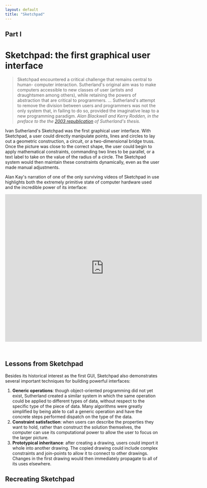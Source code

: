 ```yaml
---
layout: default
title: "Sketchpad"
---
```


<h2 class="pre-header">Part I</h2>
<h1>Sketchpad: the first graphical user interface</h1>

<blockquote class="teaser">
	Sketchpad encountered a critical challenge that remains central to human-
	computer interaction. Sutherland's original aim was to make computers accessible to new classes of user (artists and draughtsmen among others), while
	retaining the powers of abstraction that are critical to programmers. ...
	Sutherland's attempt to
	remove the division between users and programmers was not the only system that, 
	in failing to do so, provided the imaginative leap to a new programming paradigm.
	<cite>Alan Blackwell and Kerry Rodden, in the preface to the the <a href="http://www.cl.cam.ac.uk/techreports/UCAM-CL-TR-574.pdf">2003 republication</a> of Sutherland's thesis.</cite>
</blockquote>
	

<p>Ivan Sutherland's Sketchpad was the first graphical user interface.
	With Sketchpad, a user could directly manipulate points, lines and circles
	to lay out a geometric construction, a circuit, or a two-dimensional bridge truss.
	Once the picture was close to the correct shape, the user could begin to apply
	mathematical constraints, commanding two lines to be parallel, or a text label 
	to take on the value of the radius of a circle. The Sketchpad system would then
	maintain these constraints dynamically, even as the user made manual adjustments.</p>
	
<p>Alan Kay's narration of one of the only surviving videos of Sketchpad in use 
	highlights both the extremely primitive state of computer hardware used and 
	the incredible power of its interface:</p>	
	
<iframe width="640" height="480" src="http://www.youtube.com/embed/mOZqRJzE8xg" frameborder="0" allowfullscreen="allowfullscreen" style="margin-bottom:30px;">&nbsp;</iframe>
	
<h2>Lessons from Sketchpad</h2>
	
<p>Besides its historical interest as the first GUI, Sketchpad
	also demonstrates several important techniques for building powerful interfaces:</p>
	
<ol>
	<li><strong>Generic operations</strong>: though object-oriented programming did not yet
		exist, Sutherland created a similar system in which the same operation could be applied
		to different types of data, without respect to the specific type of the piece of data.
		Many algorithms were greatly simplified by being able to call a generic operation and
		have the concrete steps performed dispatch on the type of the data.</li>
	<li><strong>Constraint satisfaction</strong>: when users can describe the properties they want
		to hold, rather than construct the solution themselves, the computer can use its computational
		power to allow the user to focus on the larger picture.</li>
	<li><strong>Prototypical inheritance</strong>: after creating a drawing, users could import
		it whole into another drawing. The copied drawing could include complex constraints and 
		join-points to allow it to connect to other drawings. Changes in the first drawing would then 
		immediately propagate to all of its uses elsewhere.</li>
</ol>

<h2>Recreating Sketchpad</h2>


